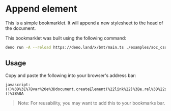 # Append element

This is a simple bookmarklet. It will append a new stylesheet to the head of the
document.

This bookmarklet was built using the following command:

```bash
deno run -A --reload https://deno.land/x/bmt/main.ts ./examples/aoc_css/main.ts
```

## Usage

Copy and paste the following into your browser's address bar:

```
javascript:(()%3D%3E%7Bvar%20e%3Ddocument.createElement(%22link%22)%3Be.rel%3D%22stylesheet%22%3Be.href%3D%22https%3A%2F%2Fgist.github.com%2Fdiamondburned%2F26a88119a388b9d3c5ad5dc96128c81e%2Fraw%2F49b4b665520bb946c32b1948124f9fcc38555840%2Fstyle.css%22%3Bdocument.head.appendChild(e)%3B%7D)()%3B%0A
```

> Note: For reusability, you may want to add this to your bookmarks bar.
